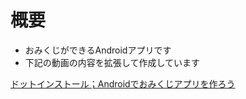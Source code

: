 
# 概要
- おみくじができるAndroidアプリです
- 下記の動画の内容を拡張して作成しています

[ドットインストール；Androidでおみくじアプリを作ろう](https://dotinstall.com/lessons/omikuji_android_v3)

